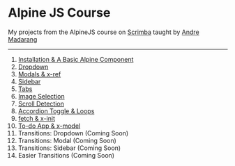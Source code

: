 # Alpine JS Course
 My projects from the AlpineJS course on [Scrimba](https://scrimba.com/course/galpinejs) taught by [Andre Madarang](https://andremadarang.com/)

***

1. [Installation & A Basic Alpine Component]()
2. [Dropdown]()
3. [Modals & x-ref]()
4. [Sidebar]()
5. [Tabs]()
6. [Image Selection]()
7. [Scroll Detection]()
8. [Accordion Toggle & Loops]()
9. [fetch & x-init]()
10. [To-do App & x-model]()
11. Transitions: Dropdown (Coming Soon)
12. Transitions: Modal (Coming Soon)
13. Transitions: Sidebar (Coming Soon)
14. Easier Transitions (Coming Soon)